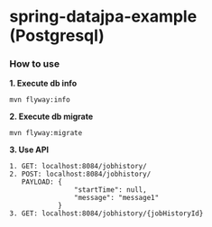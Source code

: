 # spring-datajpa-example (Postgresql)

### How to use

**1. Execute db info**
```
mvn flyway:info
```

**2. Execute db migrate**
```
mvn flyway:migrate
```

**3. Use API**
```
1. GET: localhost:8084/jobhistory/
2. POST: localhost:8084/jobhistory/
   PAYLOAD: {
            	"startTime": null,
            	"message": "message1"
            }
3. GET: localhost:8084/jobhistory/{jobHistoryId}
```
